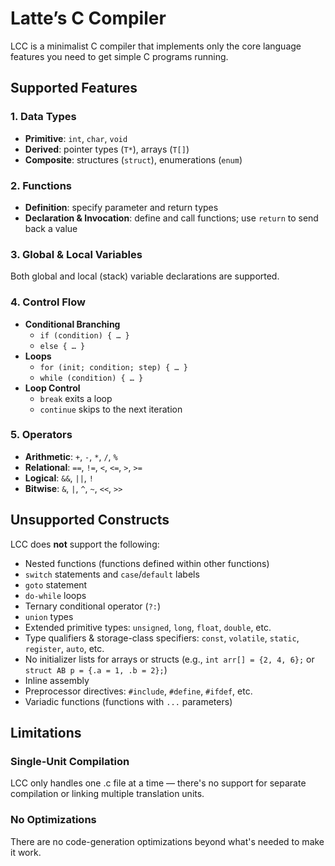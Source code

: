 # Latte’s C Compiler

LCC is a minimalist C compiler that implements only the core language features you need to get simple C programs running.

## Supported Features

### 1. Data Types

- **Primitive**: `int`, `char`, `void`  
- **Derived**: pointer types (`T*`), arrays (`T[]`)  
- **Composite**: structures (`struct`), enumerations (`enum`)  

### 2. Functions

- **Definition**: specify parameter and return types  
- **Declaration & Invocation**: define and call functions; use `return` to send back a value

### 3. Global & Local Variables

Both global and local (stack) variable declarations are supported.

### 4. Control Flow

- **Conditional Branching**  
  - `if (condition) { … }`  
  - `else { … }`  
- **Loops**  
  - `for (init; condition; step) { … }`  
  - `while (condition) { … }`  
- **Loop Control**  
  - `break` exits a loop  
  - `continue` skips to the next iteration

### 5. Operators

* **Arithmetic**: `+`, `-`, `*`, `/`, `%`
* **Relational**: `==`, `!=`, `<`, `<=`, `>`, `>=`
* **Logical**: `&&`, `||`, `!`
* **Bitwise**: `&`, `|`, `^`, `~`, `<<`, `>>`

## Unsupported Constructs

LCC does **not** support the following:

- Nested functions (functions defined within other functions)  
- `switch` statements and `case`/`default` labels  
- `goto` statement  
- `do-while` loops  
- Ternary conditional operator (`?:`)  
- `union` types  
- Extended primitive types: `unsigned`, `long`, `float`, `double`, etc.  
- Type qualifiers & storage-class specifiers: `const`, `volatile`, `static`, `register`, `auto`, etc.  
- No initializer lists for arrays or structs (e.g., `int arr[] = {2, 4, 6};` or `struct AB p = {.a = 1, .b = 2};`)  
- Inline assembly  
- Preprocessor directives: `#include`, `#define`, `#ifdef`, etc.  
- Variadic functions (functions with `...` parameters)  


## Limitations

### Single‐Unit Compilation
LCC only handles one .c file at a time — there's no support for separate compilation or linking multiple translation units.

### No Optimizations
There are no code-generation optimizations beyond what's needed to make it work.
